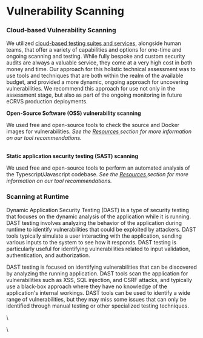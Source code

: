 # Vulnerability Scanning

### Cloud-based Vulnerability Scanning

We utilized [cloud-based testing suites and services](../../resources-links-and-tools/), alongside human teams, that offer a variety of capabilities and options for one-time and ongoing scanning and testing. While fully bespoke and custom security audits are always a valuable service, they come at a very high cost in both money and time. Our approach for this holistic technical assessment was to use tools and techniques that are both within the realm of the available budget, and provided a more dynamic, ongoing approach for uncovering vulnerabilities. We recommend this approach for use not only in the assessment stage, but also as part of the ongoing monitoring in future eCRVS production deployments.



**Open-Source Software (OSS) vulnerability scanning**

We used free and open-source tools to check the source and Docker images for vulnerabilities. _See the_ [_Resources_ ](../../resources-links-and-tools/)_section for more information on our tool recommendations._&#x20;

\
**Static application security testing (SAST) scanning**

We used free and open-source tools to perform an automated analysis of the Typescript/Javascript codebase. _See the_ [_Resources_ ](../../resources-links-and-tools/)_section for more information on our tool recommendations._&#x20;

### Scanning at Runtime

Dynamic Application Security Testing (DAST) is a type of security testing that focuses on the dynamic analysis of the application while it is running. DAST testing involves analyzing the behavior of the application during runtime to identify vulnerabilities that could be exploited by attackers. DAST tools typically simulate a user interacting with the application, sending various inputs to the system to see how it responds. DAST testing is particularly useful for identifying vulnerabilities related to input validation, authentication, and authorization.

DAST testing is focused on identifying vulnerabilities that can be discovered by analyzing the running application. DAST tools scan the application for vulnerabilities such as XSS, SQL injection, and CSRF attacks, and typically use a black-box approach where they have no knowledge of the application's internal workings. DAST tools can be used to identify a wide range of vulnerabilities, but they may miss some issues that can only be identified through manual testing or other specialized testing techniques.



\


\
